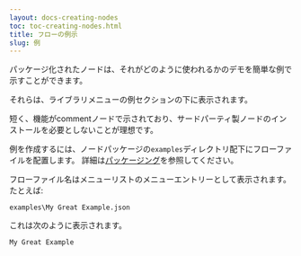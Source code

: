 ```yaml
---
layout: docs-creating-nodes
toc: toc-creating-nodes.html
title: フローの例示
slug: 例
---
```


パッケージ化されたノードは、それがどのように使われるかのデモを簡単な例で示すことができます。

それらは、ライブラリメニューの例セクションの下に表示されます。

短く、機能がcommentノードで示されており、サードパーティ製ノードのインストールを必要としないことが理想です。

例を作成するには、ノードパッケージの<code>examples</code>ディレクトリ配下にフローファイルを配置します。
詳細は[パッケージング](packaging)を参照してください。

フローファイル名はメニューリストのメニューエントリーとして表示されます。たとえば:

    examples\My Great Example.json

これは次のように表示されます。

    My Great Example

